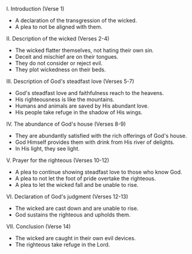 I. Introduction (Verse 1)
- A declaration of the transgression of the wicked.
- A plea to not be aligned with them.

II. Description of the wicked (Verses 2-4)
- The wicked flatter themselves, not hating their own sin.
- Deceit and mischief are on their tongues.
- They do not consider or reject evil.
- They plot wickedness on their beds.

III. Description of God's steadfast love (Verses 5-7)
- God's steadfast love and faithfulness reach to the heavens.
- His righteousness is like the mountains.
- Humans and animals are saved by His abundant love.
- His people take refuge in the shadow of His wings.

IV. The abundance of God's house (Verses 8-9)
- They are abundantly satisfied with the rich offerings of God's house.
- God Himself provides them with drink from His river of delights.
- In His light, they see light.

V. Prayer for the righteous (Verses 10-12)
- A plea to continue showing steadfast love to those who know God.
- A plea to not let the foot of pride overtake the righteous.
- A plea to let the wicked fall and be unable to rise.

VI. Declaration of God's judgment (Verses 12-13)
- The wicked are cast down and are unable to rise.
- God sustains the righteous and upholds them.

VII. Conclusion (Verse 14)
- The wicked are caught in their own evil devices.
- The righteous take refuge in the Lord.